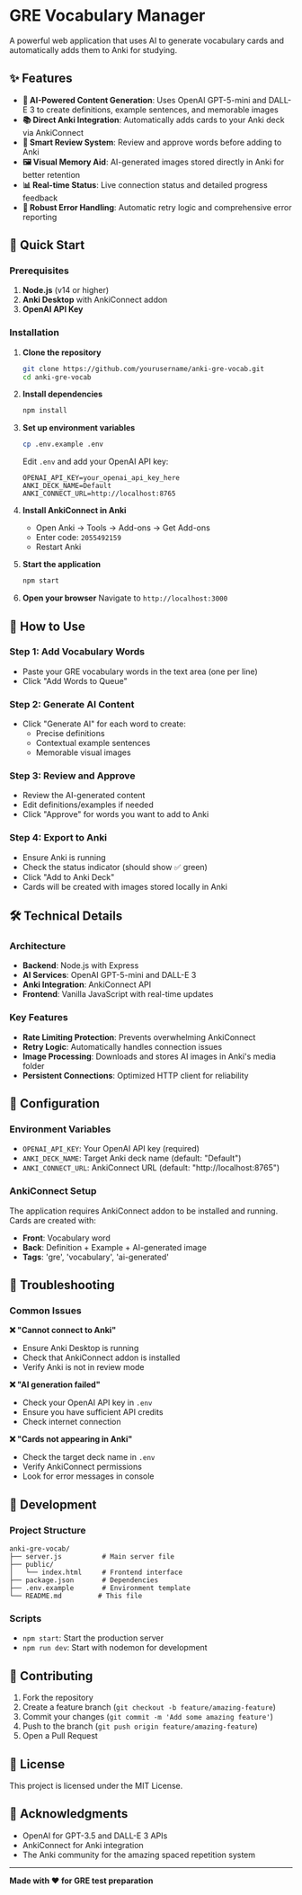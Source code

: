 # GRE Vocabulary Manager

A powerful web application that uses AI to generate vocabulary cards and automatically adds them to Anki for studying.

## ✨ Features

- **🤖 AI-Powered Content Generation**: Uses OpenAI GPT-5-mini and DALL-E 3 to create definitions, example sentences, and memorable images
- **📚 Direct Anki Integration**: Automatically adds cards to your Anki deck via AnkiConnect
- **🎯 Smart Review System**: Review and approve words before adding to Anki
- **🖼️ Visual Memory Aid**: AI-generated images stored directly in Anki for better retention
- **📊 Real-time Status**: Live connection status and detailed progress feedback
- **🔄 Robust Error Handling**: Automatic retry logic and comprehensive error reporting

## 🚀 Quick Start

### Prerequisites

1. **Node.js** (v14 or higher)
2. **Anki Desktop** with AnkiConnect addon
3. **OpenAI API Key**

### Installation

1. **Clone the repository**
   ```bash
   git clone https://github.com/yourusername/anki-gre-vocab.git
   cd anki-gre-vocab
   ```

2. **Install dependencies**
   ```bash
   npm install
   ```

3. **Set up environment variables**
   ```bash
   cp .env.example .env
   ```
   Edit `.env` and add your OpenAI API key:
   ```
   OPENAI_API_KEY=your_openai_api_key_here
   ANKI_DECK_NAME=Default
   ANKI_CONNECT_URL=http://localhost:8765
   ```

4. **Install AnkiConnect in Anki**
   - Open Anki → Tools → Add-ons → Get Add-ons
   - Enter code: `2055492159`
   - Restart Anki

5. **Start the application**
   ```bash
   npm start
   ```

6. **Open your browser**
   Navigate to `http://localhost:3000`

## 📖 How to Use

### Step 1: Add Vocabulary Words
- Paste your GRE vocabulary words in the text area (one per line)
- Click "Add Words to Queue"

### Step 2: Generate AI Content
- Click "Generate AI" for each word to create:
  - Precise definitions
  - Contextual example sentences  
  - Memorable visual images

### Step 3: Review and Approve
- Review the AI-generated content
- Edit definitions/examples if needed
- Click "Approve" for words you want to add to Anki

### Step 4: Export to Anki
- Ensure Anki is running
- Check the status indicator (should show ✅ green)
- Click "Add to Anki Deck"
- Cards will be created with images stored locally in Anki

## 🛠️ Technical Details

### Architecture
- **Backend**: Node.js with Express
- **AI Services**: OpenAI GPT-5-mini and DALL-E 3
- **Anki Integration**: AnkiConnect API
- **Frontend**: Vanilla JavaScript with real-time updates

### Key Features
- **Rate Limiting Protection**: Prevents overwhelming AnkiConnect
- **Retry Logic**: Automatically handles connection issues
- **Image Processing**: Downloads and stores AI images in Anki's media folder
- **Persistent Connections**: Optimized HTTP client for reliability

## 🔧 Configuration

### Environment Variables
- `OPENAI_API_KEY`: Your OpenAI API key (required)
- `ANKI_DECK_NAME`: Target Anki deck name (default: "Default")
- `ANKI_CONNECT_URL`: AnkiConnect URL (default: "http://localhost:8765")

### AnkiConnect Setup
The application requires AnkiConnect addon to be installed and running. Cards are created with:
- **Front**: Vocabulary word
- **Back**: Definition + Example + AI-generated image
- **Tags**: 'gre', 'vocabulary', 'ai-generated'

## 🐛 Troubleshooting

### Common Issues

**❌ "Cannot connect to Anki"**
- Ensure Anki Desktop is running
- Check that AnkiConnect addon is installed
- Verify Anki is not in review mode

**❌ "AI generation failed"**
- Check your OpenAI API key in `.env`
- Ensure you have sufficient API credits
- Check internet connection

**❌ "Cards not appearing in Anki"**
- Check the target deck name in `.env`
- Verify AnkiConnect permissions
- Look for error messages in console

## 📝 Development

### Project Structure
```
anki-gre-vocab/
├── server.js          # Main server file
├── public/
│   └── index.html     # Frontend interface
├── package.json       # Dependencies
├── .env.example       # Environment template
└── README.md         # This file
```

### Scripts
- `npm start`: Start the production server
- `npm run dev`: Start with nodemon for development

## 🤝 Contributing

1. Fork the repository
2. Create a feature branch (`git checkout -b feature/amazing-feature`)
3. Commit your changes (`git commit -m 'Add some amazing feature'`)
4. Push to the branch (`git push origin feature/amazing-feature`)
5. Open a Pull Request

## 📄 License

This project is licensed under the MIT License.

## 🙏 Acknowledgments

- OpenAI for GPT-3.5 and DALL-E 3 APIs
- AnkiConnect for Anki integration
- The Anki community for the amazing spaced repetition system

---

**Made with ❤️ for GRE test preparation**